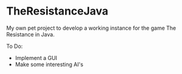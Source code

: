 # TheResistanceJava
My own pet project to develop a working instance for the game The Resistance in Java.

To Do:

- Implement a GUI
- Make some interesting AI's
